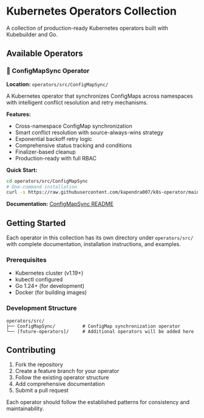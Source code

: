 # Kubernetes Operators Collection

A collection of production-ready Kubernetes operators built with Kubebuilder and Go.

## Available Operators

### 🔄 ConfigMapSync Operator
**Location:** `operators/src/ConfigMapSync/`

A Kubernetes operator that synchronizes ConfigMaps across namespaces with intelligent conflict resolution and retry mechanisms.

**Features:**
- Cross-namespace ConfigMap synchronization
- Smart conflict resolution with source-always-wins strategy
- Exponential backoff retry logic
- Comprehensive status tracking and conditions
- Finalizer-based cleanup
- Production-ready with full RBAC

**Quick Start:**
```bash
cd operators/src/ConfigMapSync
# One-command installation
curl -s https://raw.githubusercontent.com/kapendra007/k8s-operator/main/operators/src/ConfigMapSync/install.sh | bash
```

**Documentation:** [ConfigMapSync README](operators/src/ConfigMapSync/README.md)

## Getting Started

Each operator in this collection has its own directory under `operators/src/` with complete documentation, installation instructions, and examples.

### Prerequisites
- Kubernetes cluster (v1.19+)
- kubectl configured
- Go 1.24+ (for development)
- Docker (for building images)

### Development Structure
```
operators/src/
├── ConfigMapSync/          # ConfigMap synchronization operator
└── [future-operators]/     # Additional operators will be added here
```

## Contributing

1. Fork the repository
2. Create a feature branch for your operator
3. Follow the existing operator structure
4. Add comprehensive documentation
5. Submit a pull request

Each operator should follow the established patterns for consistency and maintainability.